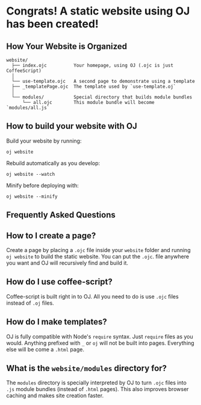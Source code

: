 Congrats! A static website using OJ has been created!
====================================================================

How Your Website is Organized
---------------------------------------------------------------------
    website/
      ├── index.ojc          Your homepage, using OJ (.ojc is just CoffeeScript)
      │
      └── use-template.ojc   A second page to demonstrate using a template
      ├── _templatePage.ojc  The template used by `use-template.oj`
      │
      └── modules/           Special directory that builds module bundles
          └── all.ojc        This module bundle will become `modules/all.js`

How to build your website with OJ
--------------------------------------------------------------------

Build your website by running:

    oj website

Rebuild automatically as you develop:

    oj website --watch

Minify before deploying with:

    oj website --minify

Frequently Asked Questions
---------------------------------------------------------------------

## How to I create a page?

Create a page by placing a `.ojc` file inside your `website` folder
and running `oj website` to build the static website. You can put
the `.ojc`. file anywhere you want and OJ will recursively find
and build it.

## How do I use coffee-script?

Coffee-script is built right in to OJ. All you need to do is
use `.ojc` files instead of `.oj` files.

## How do I make templates?

OJ is fully compatible with Node's `require` syntax. Just `require`
files as you would. Anything prefixed with `_` or `oj` will not
be built into pages. Everything else will be come a `.html` page.

## What is the `website/modules` directory for?

The `modules` directory is specially interpreted by OJ to turn
`.ojc` files into `.js` module bundles (instead of `.html` pages).
This also improves browser caching and makes site creation faster.
